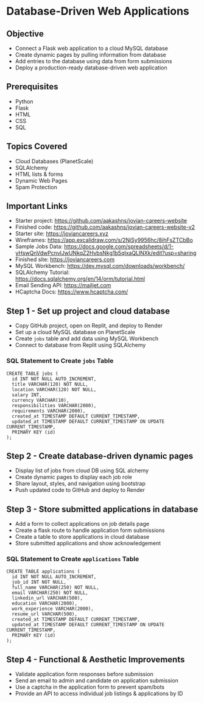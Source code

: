 # Database-Driven Web Applications

## Objective
- Connect a Flask web application to a cloud MySQL database
- Create dynamic pages by pulling information from database
- Add entries to the database using data from form submissions
- Deploy a production-ready database-driven web application

## Prerequisites
- Python
- Flask
- HTML
- CSS
- SQL

## Topics Covered
- Cloud Databases (PlanetScale)
- SQLAlchemy
- HTML lists & forms
- Dynamic Web Pages
- Spam Protection


## Important Links
- Starter project: https://github.com/aakashns/jovian-careers-website
- Finished code: https://github.com/aakashns/jovian-careers-website-v2
- Starter site: https://joviancareers.xyz
- Wireframes: https://app.excalidraw.com/s/2NiSy9956hc/8ihFsZTCbBo
- Sample Jobs Data: https://docs.google.com/spreadsheets/d/1-yHswQnVdwPcnvlJwUNkqZ2HvbsNkg1b5qIxaQLlNXk/edit?usp=sharing
- Finished site: https://joviancareers.com 
- MySQL Workbench: https://dev.mysql.com/downloads/workbench/
- SQLAlchemy Tutorial: https://docs.sqlalchemy.org/en/14/orm/tutorial.html
- Email Sending API: https://mailjet.com
- HCaptcha Docs: https://www.hcaptcha.com/

## Step 1 - Set up project and cloud database
- Copy GitHub project, open on Replit, and deploy to Render
- Set up a cloud MySQL database on PlanetScale
- Create `jobs` table and add data using MySQL Workbench
- Connect to database from Replit using SQLAlchemy
### SQL Statement to Create `jobs` Table

```
CREATE TABLE jobs (
  id INT NOT NULL AUTO_INCREMENT,
  title VARCHAR(120) NOT NULL,
  location VARCHAR(120) NOT NULL,
  salary INT,
  currency VARCHAR(10),
  responsibilities VARCHAR(2000),
  requirements VARCHAR(2000),
  created_at TIMESTAMP DEFAULT CURRENT_TIMESTAMP,
  updated_at TIMESTAMP DEFAULT CURRENT_TIMESTAMP ON UPDATE CURRENT_TIMESTAMP,
  PRIMARY KEY (id)
);
```

## Step 2 - Create database-driven dynamic pages
- Display list of jobs from cloud DB using SQL alchemy
- Create dynamic pages to display each job role
- Share layout, styles, and navigation using bootstrap
- Push updated code to GitHub and deploy to Render

## Step 3 - Store submitted applications in database
- Add a form to collect applications on job details page
- Create a flask route to handle application form submissions
- Create a table to store applications in cloud database
- Store submitted applications and show acknowledgement

### SQL Statement to Create `applications` Table

```
CREATE TABLE applications (
  id INT NOT NULL AUTO_INCREMENT,
  job_id INT NOT NULL,
  full_name VARCHAR(250) NOT NULL,
  email VARCHAR(250) NOT NULL,
  linkedin_url VARCHAR(500),
  education VARCHAR(2000),
  work_experience VARCHAR(2000),
  resume_url VARCHAR(500),
  created_at TIMESTAMP DEFAULT CURRENT_TIMESTAMP,
  updated_at TIMESTAMP DEFAULT CURRENT_TIMESTAMP ON UPDATE CURRENT_TIMESTAMP,
  PRIMARY KEY (id)
);
```

## Step 4 - Functional & Aesthetic Improvements
- Validate application form responses before submission 
- Send an email to admin and candidate on application submission
- Use a captcha in the application form to prevent spam/bots
- Provide an API to access individual job listings & applications by ID
